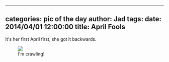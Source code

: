 
---
categories: pic of the day
author: Jad
tags: 
date: 2014/04/01 12:00:00
title:  April Fools
---
It's her first April first, she got it backwards.
<figure>
<img src="/img/2014/04/01/img_20140401143751_medium.jpg" />
<figcaption>I'm crawling!</figcaption>
</figure>

